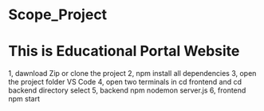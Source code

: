 # Scope_Project
# This is Educational Portal Website

1, dawnload Zip or clone the project 
2, npm install all dependencies
3, open the project folder VS Code
4, open two terminals in cd frontend and cd backend directory select
5, backend npm nodemon server.js
6, frontend npm start